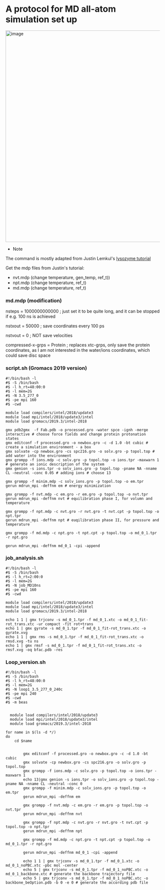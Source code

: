# A protocol for MD all-atom simulation set up

<img width="690" alt="image" src="https://github.com/wintermute221/Paper_AggregationInsightsFabA33/assets/57851709/54a65ae1-7958-4306-ab3b-5f5577215a47">


* Note
  
The command is mostly adapted from Justin Lemkul's [lysozyme tutorial](http://www.mdtutorials.com/gmx/lysozyme/index.html)



  Get the mdp files from Justin's tutorial:
- nvt.mdp (change temperature, gen_temp, ref_t))
- npt.mdp (change temperature, ref_t)
- md.mdp (change temperature, ref_t)
 
 
### md.mdp (modification)
nsteps        = 1000000000000    ;  just set it to be quite long, and it can be stopped if e.g. 100 ns is achieved

nstxout                = 50000        ; save coordinates every 100 ps

nstvout                = 0            ; NOT save velocities

compressed-x-grps   = Protein   ; replaces xtc-grps, only save the protein coordinates, as I am not interested in the water/ions coordinates, which could save disc space
 
 

### script.sh (Gromacs 2019 version)
```
#!/bin/bash -l
#$ -S /bin/bash
#$ -l h_rt=48:00:0
#$ -l mem=2G
#$ -N 3.5_277_0
#$ -pe mpi 160
#$ -cwd

module load compilers/intel/2018/update3
module load mpi/intel/2018/update3/intel
module load gromacs/2019.3/intel-2018

gmx pdb2gmx  -f Fab.pdb -o processed.gro -water spce -ignh -merge interactive # choose force fields and change protein protonation states
gmx editconf -f processed.gro -o newbox.gro -c -d 1.0 -bt cubic # create a simulation environment - a box
gmx solvate -cp newbox.gro -cs spc216.gro -o solv.gro -p topol.top # add water into the environment
gmx grompp -f ions.mdp -c solv.gro -p topol.top -o ions.tpr -maxwarn 1 # generate an ionic description of the system
gmx genion -s ions.tpr -o solv_ions.gro -p topol.top -pname NA -nname CL -neutral -conc 0.05 # adding ions # choose 13

gmx grompp -f minim.mdp -c solv_ions.gro -p topol.top -o em.tpr
gerun mdrun_mpi -deffnm em # energy minimization

gmx grompp -f nvt.mdp -c em.gro -r em.gro -p topol.top -o nvt.tpr
gerun mdrun_mpi -deffnm nvt # equilibration phase I, for volumn and temperature

gmx grompp -f npt.mdp -c nvt.gro -r nvt.gro -t nvt.cpt -p topol.top -o npt.tpr
gerun mdrun_mpi -deffnm npt # euqilibration phase II, for pressure and temperature
 
gmx grompp -f md.mdp -c npt.gro -t npt.cpt -p topol.top -o md_0_1.tpr -r npt.gro
 
gerun mdrun_mpi -deffnm md_0_1 -cpi -append
```


### job_analysis.sh
```
#!/bin/bash -l
#$ -S /bin/bash
#$ -l h_rt=2:00:0
#$ -l mem=2G
#$ -N job_MD10ns
#$ -pe mpi 160
#$ -cwd

module load compilers/intel/2018/update3
module load mpi/intel/2018/update3/intel
module load gromacs/2019.3/intel-2018

echo 1 1 | gmx trjconv -s md_0_1.tpr -f md_0_1.xtc -o md_0_1_fit-rot_trans.xtc -ur compact -fit rot+trans
echo 1 | gmx gyrate -s md_0_1.tpr -f md_0_1_fit-rot_trans.xtc -o gyrate.xvg
echo 1 1 | gmx rms -s md_0_1.tpr -f md_0_1_fit-rot_trans.xtc -o rmsd.xvg -tu ns
echo 1 | gmx rmsf -s md_0_1.tpr -f md_0_1_fit-rot_trans.xtc -o rmsf.xvg -oq bfac.pdb -res
```

### Loop_version.sh
```
#!/bin/bash -l
#$ -S /bin/bash
#$ -l h_rt=48:00:0
#$ -l mem=2G
#$ -N loop1_3.5_277_0_240c
#$ -pe mpi 240
#$ -cwd
#$ -m beas

 
  module load compilers/intel/2018/update3
  module load mpi/intel/2018/update3/intel
  module load gromacs/2019.3/intel-2018

for name in $(ls -d */)
do
    cd $name

      
        gmx editconf -f processed.gro -o newbox.gro -c -d 1.0 -bt cubic
        gmx solvate -cp newbox.gro -cs spc216.gro -o solv.gro -p topol.top
        gmx grompp -f ions.mdp -c solv.gro -p topol.top -o ions.tpr -maxwarn 1
        echo 13|gmx genion -s ions.tpr -o solv_ions.gro -p topol.top -pname NA -nname CL -neutral -conc 0
        gmx grompp -f minim.mdp -c solv_ions.gro -p topol.top -o em.tpr
        gerun mdrun_mpi -deffnm em

        gmx grompp -f nvt.mdp -c em.gro -r em.gro -p topol.top -o nvt.tpr
        gerun mdrun_mpi -deffnm nvt

        gmx grompp -f npt.mdp -c nvt.gro -r nvt.gro -t nvt.cpt -p topol.top -o npt.tpr
        gerun mdrun_mpi -deffnm npt

        gmx grompp -f md.mdp -c npt.gro -t npt.cpt -p topol.top -o md_0_1.tpr -r npt.gro

        gerun mdrun_mpi -deffnm md_0_1 -cpi -append

        echo 1 1 | gmx trjconv -s md_0_1.tpr -f md_0_1.xtc -o md_0_1_noPBC.xtc -pbc mol -center
        echo 5 | gmx trjconv -s md_0_1.tpr -f md_0_1_noPBC.xtc -o md_0_1_backbone.xtc # generate the backbone trajectory file
        echo 5 | gmx trjconv -s md_0_1.tpr -f md_0_1_noPBC.xtc -o backbone_beOption.pdb -b 0 -e 0 # generate the according pdb file
```
